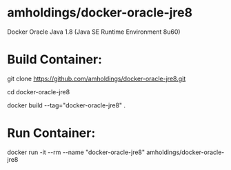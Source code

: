 # amholdings/docker-oracle-jre8
Docker Oracle Java 1.8 (Java SE Runtime Environment 8u60)


# Build Container:  

git clone https://github.com/amholdings/docker-oracle-jre8.git

cd docker-oracle-jre8

docker build --tag="docker-oracle-jre8" .

# Run Container: 
docker run -it --rm  --name "docker-oracle-jre8" amholdings/docker-oracle-jre8
